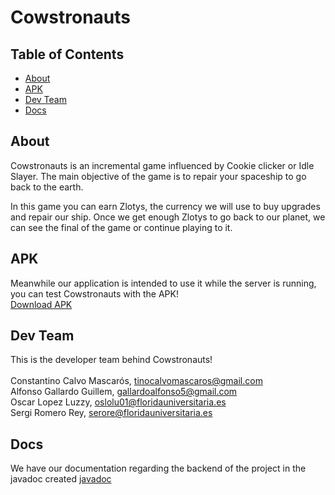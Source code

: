 # Cowstronauts

## Table of Contents

- [About](#about)
- [APK](#APK)
- [Dev Team](#dev)
- [Docs](docs)

## About <a name = "about"></a>

Cowstronauts is an incremental game influenced by Cookie clicker or Idle Slayer. The main objective of the game is to repair your spaceship to go back to the earth.

In this game you can earn Zlotys, the currency we will use to buy upgrades and repair our ship. Once we get enough Zlotys to go back to our planet, we can see the final of the game or continue playing to it.

## APK <a name = "APK"></a>

Meanwhile our application is intended to use it while the server is running, you can test Cowstronauts with the APK! <br>
[Download APK](https://github.com/rsanzfloridauni/DAM2324_Cowstronauts/universal.apk)

## Dev Team <a name = "dev"></a>

This is the developer team behind Cowstronauts! <br>
<br>
Constantino Calvo Mascarós, tinocalvomascaros@gmail.com <br>
Alfonso Gallardo Guillem, gallardoalfonso5@gmail.com <br>
Oscar Lopez Luzzy, oslolu01@floridauniversitaria.es <br>
Sergi Romero Rey, serore@floridauniversitaria.es <br>

## Docs <a name = "docs"></a>
We have our documentation regarding the backend of the project in the javadoc created
[javadoc]()